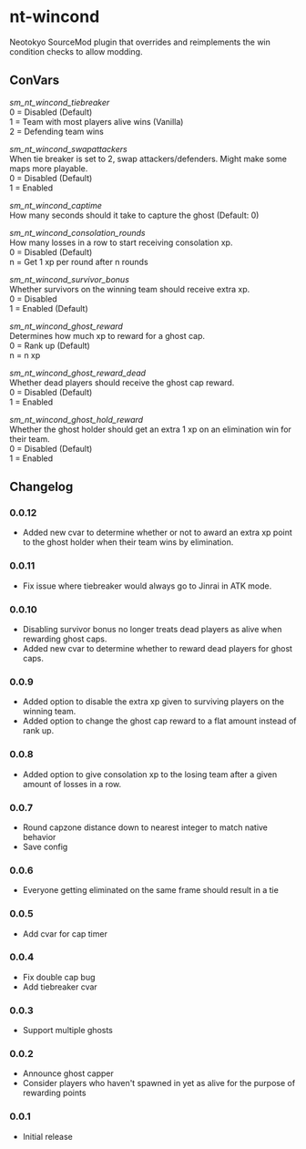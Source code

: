 # nt-wincond

Neotokyo SourceMod plugin that overrides and reimplements the win condition checks to allow modding.

## ConVars
_sm_nt_wincond_tiebreaker_  
0 = Disabled (Default)  
1 = Team with most players alive wins (Vanilla)  
2 = Defending team wins

_sm_nt_wincond_swapattackers_  
When tie breaker is set to 2, swap attackers/defenders. Might make some maps more playable.  
0 = Disabled (Default)  
1 = Enabled

_sm_nt_wincond_captime_  
How many seconds should it take to capture the ghost (Default: 0)  

_sm_nt_wincond_consolation_rounds_  
How many losses in a row to start receiving consolation xp.  
0 = Disabled (Default)  
n = Get 1 xp per round after n rounds  

_sm_nt_wincond_survivor_bonus_  
Whether survivors on the winning team should receive extra xp.  
0 = Disabled  
1 = Enabled (Default)  

_sm_nt_wincond_ghost_reward_  
Determines how much xp to reward for a ghost cap.  
0 = Rank up (Default)  
n = n xp  

_sm_nt_wincond_ghost_reward_dead_  
Whether dead players should receive the ghost cap reward.  
0 = Disabled (Default)  
1 = Enabled  

_sm_nt_wincond_ghost_hold_reward_  
Whether the ghost holder should get an extra 1 xp on an elimination win for their team.  
0 = Disabled (Default)  
1 = Enabled  

## Changelog

### 0.0.12
* Added new cvar to determine whether or not to award an extra xp point to the ghost holder when their team wins by elimination.

### 0.0.11
* Fix issue where tiebreaker would always go to Jinrai in ATK mode.

### 0.0.10
* Disabling survivor bonus no longer treats dead players as alive when rewarding ghost caps.
* Added new cvar to determine whether to reward dead players for ghost caps.

### 0.0.9
* Added option to disable the extra xp given to surviving players on the winning team.
* Added option to change the ghost cap reward to a flat amount instead of rank up.

### 0.0.8
* Added option to give consolation xp to the losing team after a given amount of losses in a row.

### 0.0.7
* Round capzone distance down to nearest integer to match native behavior
* Save config

### 0.0.6
* Everyone getting eliminated on the same frame should result in a tie

### 0.0.5
* Add cvar for cap timer

### 0.0.4
* Fix double cap bug
* Add tiebreaker cvar

### 0.0.3
* Support multiple ghosts

### 0.0.2
* Announce ghost capper
* Consider players who haven't spawned in yet as alive for the purpose of rewarding points

### 0.0.1
* Initial release
